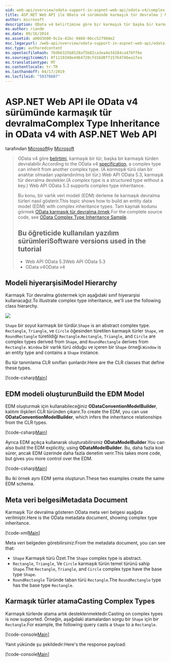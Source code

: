 ```yaml
---
uid: web-api/overview/odata-support-in-aspnet-web-api/odata-v4/complex-type-inheritance-in-odata-v4
title: ASP.NET Web API ile OData v4 sürümünde karmaşık tür devralma | Microsoft Docs
author: microsoft
description: OData v4 belirtimine göre bir karmaşık tür başka bir karmaşık türden devralabilir. (Bir karmaşık türü bir yapılandırılmış bir anahtar olmadan türdür.) Web API...
ms.author: riande
ms.date: 09/16/2014
ms.assetid: a00d3600-9c2a-41bc-9460-06cc527904e2
msc.legacyurl: /web-api/overview/odata-support-in-aspnet-web-api/odata-v4/complex-type-inheritance-in-odata-v4
msc.type: authoredcontent
ms.openlocfilehash: 76db6325b8528af5b82ca3ea4e34284ca470ff6e
ms.sourcegitcommit: 0f1119340e4464720cfd16d0ff15764746ea1fea
ms.translationtype: MT
ms.contentlocale: tr-TR
ms.lasthandoff: 04/17/2019
ms.locfileid: "59378607"
---
```

# <a name="complex-type-inheritance-in-odata-v4-with-aspnet-web-api"></a><span data-ttu-id="507cd-104">ASP.NET Web API ile OData v4 sürümünde karmaşık tür devralma</span><span class="sxs-lookup"><span data-stu-id="507cd-104">Complex Type Inheritance in OData v4 with ASP.NET Web API</span></span>

<span data-ttu-id="507cd-105">tarafından [Microsoft](https://github.com/microsoft)</span><span class="sxs-lookup"><span data-stu-id="507cd-105">by [Microsoft](https://github.com/microsoft)</span></span>

> <span data-ttu-id="507cd-106">OData v4 göre [belirtimi](http://www.odata.org/documentation/odata-version-4-0/), karmaşık bir tür, başka bir karmaşık türden devralabilir.</span><span class="sxs-lookup"><span data-stu-id="507cd-106">According to the OData v4 [specification](http://www.odata.org/documentation/odata-version-4-0/), a complex type can inherit from another complex type.</span></span> <span data-ttu-id="507cd-107">(A *karmaşık* türü olan bir anahtar olmadan yapılandırılmış bir tür.) Web API OData 5.3, karmaşık tür devralma destekler.</span><span class="sxs-lookup"><span data-stu-id="507cd-107">(A *complex* type is a structured type without a key.) Web API OData 5.3 supports complex type inheritance.</span></span>
> 
> <span data-ttu-id="507cd-108">Bu konu, bir varlık veri modeli (EDM) derleme ile karmaşık devralma türleri nasıl gösterir.</span><span class="sxs-lookup"><span data-stu-id="507cd-108">This topic shows how to build an entity data model (EDM) with complex inheritance types.</span></span> <span data-ttu-id="507cd-109">Tam kaynak kodunu görmek [OData karmaşık tür devralma örnek](http://aspnet.codeplex.com/sourcecontrol/latest#Samples/WebApi/OData/v4/ODataComplexTypeInheritanceSample/ReadMe.txt).</span><span class="sxs-lookup"><span data-stu-id="507cd-109">For the complete source code, see [OData Complex Type Inheritance Sample](http://aspnet.codeplex.com/sourcecontrol/latest#Samples/WebApi/OData/v4/ODataComplexTypeInheritanceSample/ReadMe.txt).</span></span>
> 
> ## <a name="software-versions-used-in-the-tutorial"></a><span data-ttu-id="507cd-110">Bu öğreticide kullanılan yazılım sürümleri</span><span class="sxs-lookup"><span data-stu-id="507cd-110">Software versions used in the tutorial</span></span>
> 
> 
> - <span data-ttu-id="507cd-111">Web API OData 5.3</span><span class="sxs-lookup"><span data-stu-id="507cd-111">Web API OData 5.3</span></span>
> - <span data-ttu-id="507cd-112">OData v4</span><span class="sxs-lookup"><span data-stu-id="507cd-112">OData v4</span></span>


## <a name="model-hierarchy"></a><span data-ttu-id="507cd-113">Modeli hiyerarşisi</span><span class="sxs-lookup"><span data-stu-id="507cd-113">Model Hierarchy</span></span>

<span data-ttu-id="507cd-114">Karmaşık Tür devralma göstermek için aşağıdaki sınıf hiyerarşisi kullanacağız.</span><span class="sxs-lookup"><span data-stu-id="507cd-114">To illustrate complex type inheritance, we'll use the following class hierarchy.</span></span>

![](complex-type-inheritance-in-odata-v4/_static/image1.png)

<span data-ttu-id="507cd-115">`Shape` bir soyut karmaşık bir türdür.</span><span class="sxs-lookup"><span data-stu-id="507cd-115">`Shape` is an abstract complex type.</span></span> <span data-ttu-id="507cd-116">`Rectangle`, `Triangle`, ve `Circle` öğesinden türetilen karmaşık türler `Shape`, ve `RoundRectangle` türetildiği `Rectangle`.</span><span class="sxs-lookup"><span data-stu-id="507cd-116">`Rectangle`, `Triangle`, and `Circle` are complex types derived from `Shape`, and `RoundRectangle` derives from `Rectangle`.</span></span> <span data-ttu-id="507cd-117">`Window` bir varlık türü olduğu ve içeren bir `Shape` örneği.</span><span class="sxs-lookup"><span data-stu-id="507cd-117">`Window` is an entity type and contains a `Shape` instance.</span></span>

<span data-ttu-id="507cd-118">Bu tür tanımlama CLR sınıfları şunlardır.</span><span class="sxs-lookup"><span data-stu-id="507cd-118">Here are the CLR classes that define these types.</span></span>

[!code-csharp[Main](complex-type-inheritance-in-odata-v4/samples/sample1.cs)]

## <a name="build-the-edm-model"></a><span data-ttu-id="507cd-119">EDM modeli oluşturun</span><span class="sxs-lookup"><span data-stu-id="507cd-119">Build the EDM Model</span></span>

<span data-ttu-id="507cd-120">EDM oluşturmak için kullanabileceğiniz **ODataConventionModelBuilder**, kalıtım ilişkileri CLR türünden çıkarır.</span><span class="sxs-lookup"><span data-stu-id="507cd-120">To create the EDM, you can use **ODataConventionModelBuilder**, which infers the inheritance relationships from the CLR types.</span></span>

[!code-csharp[Main](complex-type-inheritance-in-odata-v4/samples/sample2.cs)]

<span data-ttu-id="507cd-121">Ayrıca EDM açıkça kullanarak oluşturabilirsiniz **ODataModelBuilder**.</span><span class="sxs-lookup"><span data-stu-id="507cd-121">You can also build the EDM explicitly, using **ODataModelBuilder**.</span></span> <span data-ttu-id="507cd-122">Bu, daha fazla kod sürer, ancak EDM üzerinde daha fazla denetim verir.</span><span class="sxs-lookup"><span data-stu-id="507cd-122">This takes more code, but gives you more control over the EDM.</span></span>

[!code-csharp[Main](complex-type-inheritance-in-odata-v4/samples/sample3.cs)]

<span data-ttu-id="507cd-123">Bu iki örnek aynı EDM şema oluşturun.</span><span class="sxs-lookup"><span data-stu-id="507cd-123">These two examples create the same EDM schema.</span></span>

## <a name="metadata-document"></a><span data-ttu-id="507cd-124">Meta veri belgesi</span><span class="sxs-lookup"><span data-stu-id="507cd-124">Metadata Document</span></span>

<span data-ttu-id="507cd-125">Karmaşık Tür devralma gösteren OData meta veri belgesi aşağıda verilmiştir.</span><span class="sxs-lookup"><span data-stu-id="507cd-125">Here is the OData metadata document, showing complex type inheritance.</span></span>

[!code-xml[Main](complex-type-inheritance-in-odata-v4/samples/sample4.xml?highlight=13,17,25,30)]

<span data-ttu-id="507cd-126">Meta veri belgeden görebilirsiniz:</span><span class="sxs-lookup"><span data-stu-id="507cd-126">From the metadata document, you can see that:</span></span>

- <span data-ttu-id="507cd-127">`Shape` Karmaşık türü Özet.</span><span class="sxs-lookup"><span data-stu-id="507cd-127">The `Shape` complex type is abstract.</span></span>
- <span data-ttu-id="507cd-128">`Rectangle`, `Triangle`, Ve `Circle` karmaşık türün temel türünü sahip `Shape`.</span><span class="sxs-lookup"><span data-stu-id="507cd-128">The `Rectangle`, `Triangle`, and `Circle` complex type have the base type `Shape`.</span></span>
- <span data-ttu-id="507cd-129">`RoundRectangle` Türünde taban türü `Rectangle`.</span><span class="sxs-lookup"><span data-stu-id="507cd-129">The `RoundRectangle` type has the base type `Rectangle`.</span></span>

## <a name="casting-complex-types"></a><span data-ttu-id="507cd-130">Karmaşık türler atama</span><span class="sxs-lookup"><span data-stu-id="507cd-130">Casting Complex Types</span></span>

<span data-ttu-id="507cd-131">Karmaşık türlerde atama artık desteklenmektedir.</span><span class="sxs-lookup"><span data-stu-id="507cd-131">Casting on complex types is now supported.</span></span> <span data-ttu-id="507cd-132">Örneğin, aşağıdaki atamalardan sorgu bir `Shape` için bir `Rectangle`.</span><span class="sxs-lookup"><span data-stu-id="507cd-132">For example, the following query casts a `Shape` to a `Rectangle`.</span></span>

[!code-console[Main](complex-type-inheritance-in-odata-v4/samples/sample5.cmd)]

<span data-ttu-id="507cd-133">Yanıt yükünde şu şekildedir:</span><span class="sxs-lookup"><span data-stu-id="507cd-133">Here's the response payload:</span></span>

[!code-console[Main](complex-type-inheritance-in-odata-v4/samples/sample6.cmd)]
